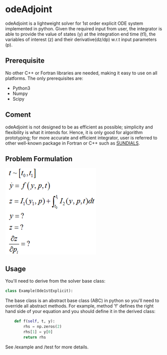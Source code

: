 # odeAdjoint
odeAdjoint is a lightweight solver for 1st order explicit ODE system implemented in python. Given the required input from user, the integrator is able to provide the value of states (y) at the integration end time (t1), the variables of interest (z) and their derivative(dz/dp) w.r.t input parameters (p).

## Prerequisite
No other C++ or Fortran libraries are needed, making it easy to use on all platforms. The only prerequisites are:
* Python3
* Numpy
* Scipy

##  Coment
odeAdjoint is not designed to be as efficient as possible; simplicity and flexibility is what it intends for. Hence, it is only good for algorithm prototyping; for more accurate and efficient integrator, user is referred to other well-known package in Fortran or C++ such as [SUNDIALS](https://computing.llnl.gov/projects/sundials).

## Problem Formulation
![1st order explicit ODE system](formulation.PNG "1st Explicit ODE")

## Usage
You'll need to derive from the solver base class:
```python
class Example(Ode1stExplicit):
```
The base class is an abstract base class (ABC) in python so you'll need to override all abstract methods. For example, method 'f' defines the right hand side of your equation and you should define it in the derived class:
```python
    def f(self, t, y):
        rhs = np.zeros(2)
        rhs[1] = y[0]
        return rhs
```
See /example and /test for more details.
